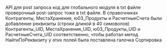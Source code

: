 API для post запроса
код для глобального модуля в txt файле
проверочный post-запрос тоже в txt файле.
В справочниках Контрагенты, МестаХранения, ю03_Продукты и РасчетныеСчета были добавление реквизиты (строки длиной в 40 симоволов) Контрагенты_UID, МестаХранения_UID, ю03_Продукты_UID и РасчетныеСчета_UID соответственно, чтобы работал метод НайтиПоРеквизиту у этих полей была поставлена галочка Сортировка
